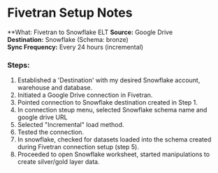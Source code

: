 
# Fivetran Setup Notes

**What: Fivetran to Snowflake ELT
**Source:** Google Drive  
**Destination:** Snowflake (Schema: bronze)  
**Sync Frequency:** Every 24 hours (incremental)  

### Steps:
1. Established a 'Destination' with my desired Snowflake account, warehouse and database.
2. Initiated a Google Drive connection in Fivetran.
3. Pointed connection to Snowflake destination created in Step 1.
5. In connection steup menu, selected Snowflake schema name and google drive URL
6. Selected "Incremental" load method.
7. Tested the connection. 
8. In snowflake, checked for datasets loaded into the schema created during Fivetran connection setup (step 5).
9. Proceeded to open Snowflake worksheet, started manipulations to create silver/gold layer data.
